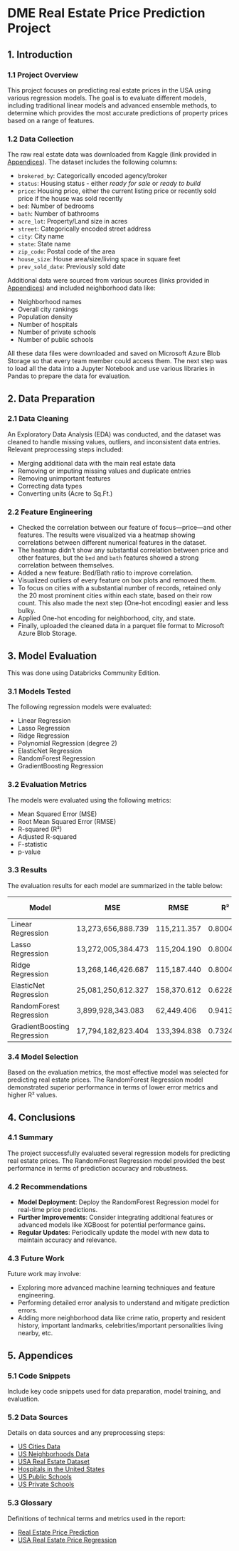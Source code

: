 # DME Real Estate Price Prediction Project

## 1. Introduction

### 1.1 Project Overview

This project focuses on predicting real estate prices in the USA using various regression models. The goal is to evaluate different models, including traditional linear models and advanced ensemble methods, to determine which provides the most accurate predictions of property prices based on a range of features.

### 1.2 Data Collection

The raw real estate data was downloaded from Kaggle (link provided in [Appendices](#appendices)). The dataset includes the following columns:

- `brokered_by`: Categorically encoded agency/broker
- `status`: Housing status - either *ready for sale* or *ready to build*
- `price`: Housing price, either the current listing price or recently sold price if the house was sold recently
- `bed`: Number of bedrooms
- `bath`: Number of bathrooms
- `acre_lot`: Property/Land size in acres
- `street`: Categorically encoded street address
- `city`: City name
- `state`: State name
- `zip_code`: Postal code of the area
- `house_size`: House area/size/living space in square feet
- `prev_sold_date`: Previously sold date

Additional data were sourced from various sources (links provided in [Appendices](#appendices)) and included neighborhood data like:

- Neighborhood names
- Overall city rankings
- Population density
- Number of hospitals
- Number of private schools
- Number of public schools

All these data files were downloaded and saved on Microsoft Azure Blob Storage so that every team member could access them. The next step was to load all the data into a Jupyter Notebook and use various libraries in Pandas to prepare the data for evaluation.

## 2. Data Preparation

### 2.1 Data Cleaning

An Exploratory Data Analysis (EDA) was conducted, and the dataset was cleaned to handle missing values, outliers, and inconsistent data entries. Relevant preprocessing steps included:

- Merging additional data with the main real estate data
- Removing or imputing missing values and duplicate entries
- Removing unimportant features
- Correcting data types
- Converting units (Acre to Sq.Ft.)

### 2.2 Feature Engineering

- Checked the correlation between our feature of focus—price—and other features. The results were visualized via a heatmap showing correlations between different numerical features in the dataset.
- The heatmap didn’t show any substantial correlation between price and other features, but the `bed` and `bath` features showed a strong correlation between themselves.
- Added a new feature: Bed/Bath ratio to improve correlation.
- Visualized outliers of every feature on box plots and removed them.
- To focus on cities with a substantial number of records, retained only the 20 most prominent cities within each state, based on their row count. This also made the next step (One-hot encoding) easier and less bulky.
- Applied One-hot encoding for neighborhood, city, and state.
- Finally, uploaded the cleaned data in a parquet file format to Microsoft Azure Blob Storage.

## 3. Model Evaluation

This was done using Databricks Community Edition.

### 3.1 Models Tested

The following regression models were evaluated:

- Linear Regression
- Lasso Regression
- Ridge Regression
- Polynomial Regression (degree 2)
- ElasticNet Regression
- RandomForest Regression
- GradientBoosting Regression

### 3.2 Evaluation Metrics

The models were evaluated using the following metrics:

- Mean Squared Error (MSE)
- Root Mean Squared Error (RMSE)
- R-squared (R²)
- Adjusted R-squared
- F-statistic
- p-value

### 3.3 Results

The evaluation results for each model are summarized in the table below:

| Model                    | MSE           | RMSE         | R²       | Adjusted R² | F-statistic | p-value |
|--------------------------|---------------|--------------|----------|-------------|-------------|---------|
| Linear Regression         | 13,273,656,888.739 | 115,211.357 | 0.8004   | 0.796231    | 191.968109  | 0.0     |
| Lasso Regression          | 13,272,005,384.473 | 115,204.190 | 0.800425 | 0.796256    | 191.997954  | 0.0     |
| Ridge Regression          | 13,268,146,426.687 | 115,187.440 | 0.800483 | 0.796315    | 192.067719  | 0.0     |
| ElasticNet Regression     | 25,081,250,612.327 | 158,370.612 | 0.622846 | 0.614967    | 79.057639   | 0.0     |
| RandomForest Regression   | 3,899,928,343.083  | 62,449.406  | 0.941356 | 0.940131    | 768.439484  | 0.0     |
| GradientBoosting Regression| 17,794,182,823.404 | 133,394.838 | 0.732423 | 0.726834    | 131.037865  | 0.0     |

### 3.4 Model Selection

Based on the evaluation metrics, the most effective model was selected for predicting real estate prices. The RandomForest Regression model demonstrated superior performance in terms of lower error metrics and higher R² values.

## 4. Conclusions

### 4.1 Summary

The project successfully evaluated several regression models for predicting real estate prices. The RandomForest Regression model provided the best performance in terms of prediction accuracy and robustness.

### 4.2 Recommendations

- **Model Deployment**: Deploy the RandomForest Regression model for real-time price predictions.
- **Further Improvements**: Consider integrating additional features or advanced models like XGBoost for potential performance gains.
- **Regular Updates**: Periodically update the model with new data to maintain accuracy and relevance.

### 4.3 Future Work

Future work may involve:

- Exploring more advanced machine learning techniques and feature engineering.
- Performing detailed error analysis to understand and mitigate prediction errors.
- Adding more neighborhood data like crime ratio, property and resident history, important landmarks, celebrities/important personalities living nearby, etc.

## 5. Appendices

### 5.1 Code Snippets

Include key code snippets used for data preparation, model training, and evaluation.

### 5.2 Data Sources

Details on data sources and any preprocessing steps:

- [US Cities Data](https://simplemaps.com/data/us-cities)
- [US Neighborhoods Data](https://simplemaps.com/data/us-neighborhoods)
- [USA Real Estate Dataset](https://www.kaggle.com/datasets/ahmedshahriarsakib/usa-real-estate-dataset/data)
- [Hospitals in the United States](https://www.kaggle.com/datasets/thedevastator/hospitals-in-the-united-states-a-comprehensive-d)
- [US Public Schools](https://public.opendatasoft.com/explore/dataset/us-public-schools/table/)
- [US Private Schools](https://public.opendatasoft.com/explore/dataset/us-private-schools/information/)

### 5.3 Glossary

Definitions of technical terms and metrics used in the report:

- [Real Estate Price Prediction](https://www.kaggle.com/code/fahadrehman07/real-estate-price-prediction)
- [USA Real Estate Price Regression](https://www.kaggle.com/code/hastishahhosseini/usa-real-estate-price-regression)
